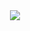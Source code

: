 
<div align=center><a href="https://www.instagram.com/ye.hyun__"><img src="https://img.shields.io/badge/Instagram-%23E4405F.svg?style=for-the-badge&logo=Instagram&logoColor=white&link=https://www.instagram.com/ye.hyun__"/></a></div>




